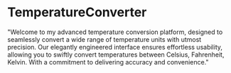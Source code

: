 # TemperatureConverter
"Welcome to my advanced temperature conversion platform, designed to seamlessly convert a wide range of temperature units with utmost precision. Our elegantly engineered interface ensures effortless usability, allowing you to swiftly convert temperatures between Celsius, Fahrenheit, Kelvin. With a commitment to delivering accuracy and convenience."
